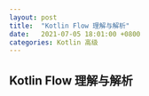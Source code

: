 ```yaml
---
layout: post
title:  "Kotlin Flow 理解与解析"
date:   2021-07-05 18:01:00 +0800
categories: Kotlin 高级
---
```


## Kotlin Flow 理解与解析